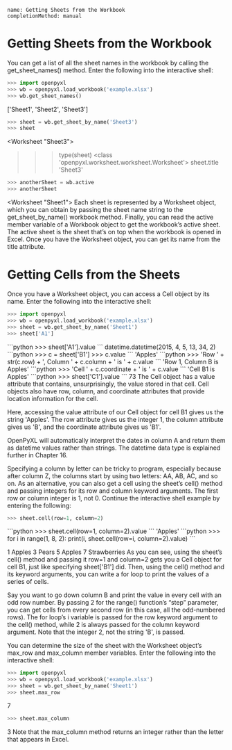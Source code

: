 ```ngMeta
name: Getting Sheets from the Workbook
completionMethod: manual
```
# Getting Sheets from the Workbook
You can get a list of all the sheet names in the workbook by calling the get_sheet_names() method. Enter the following into the interactive shell:

```python
>>> import openpyxl
>>> wb = openpyxl.load_workbook('example.xlsx')
>>> wb.get_sheet_names()
```
['Sheet1', 'Sheet2', 'Sheet3']
```python
>>> sheet = wb.get_sheet_by_name('Sheet3')
>>> sheet
```
<Worksheet "Sheet3">

>>> type(sheet) <class 'openpyxl.worksheet.worksheet.Worksheet'>
>>> sheet.title
'Sheet3'

```python
>>> anotherSheet = wb.active
>>> anotherSheet
```
<Worksheet "Sheet1">
Each sheet is represented by a Worksheet object, which you can obtain by passing the sheet name string to the get_sheet_by_name() workbook method. Finally, you can read the active member variable of a Workbook object to get the workbook’s active sheet. The active sheet is the sheet that’s on top when the workbook is opened in Excel. Once you have the Worksheet object, you can get its name from the title attribute.

# Getting Cells from the Sheets
Once you have a Worksheet object, you can access a Cell object by its name. Enter the following into the interactive shell:

```python
>>> import openpyxl
>>> wb = openpyxl.load_workbook('example.xlsx')
>>> sheet = wb.get_sheet_by_name('Sheet1')
>>> sheet['A1']
```
<Cell Sheet1.A1>
```python
>>> sheet['A1'].value
```
datetime.datetime(2015, 4, 5, 13, 34, 2)
```python
>>> c = sheet['B1']
>>> c.value
```
'Apples'
```python
>>> 'Row ' + str(c.row) + ', Column ' + c.column + ' is ' + c.value
```
'Row 1, Column B is Apples'
```python
>>> 'Cell ' + c.coordinate + ' is ' + c.value
```
'Cell B1 is Apples'
```python
>>> sheet['C1'].value
```
73
The Cell object has a value attribute that contains, unsurprisingly, the value stored in that cell. Cell objects also have row, column, and coordinate attributes that provide location information for the cell.

Here, accessing the value attribute of our Cell object for cell B1 gives us the string 'Apples'. The row attribute gives us the integer 1, the column attribute gives us 'B', and the coordinate attribute gives us 'B1'.

OpenPyXL will automatically interpret the dates in column A and return them as datetime values rather than strings. The datetime data type is explained further in Chapter 16.

Specifying a column by letter can be tricky to program, especially because after column Z, the columns start by using two letters: AA, AB, AC, and so on. As an alternative, you can also get a cell using the sheet’s cell() method and passing integers for its row and column keyword arguments. The first row or column integer is 1, not 0. Continue the interactive shell example by entering the following:

```python
>>> sheet.cell(row=1, column=2)
```
<Cell Sheet1.B1>
```python
>>> sheet.cell(row=1, column=2).value
```
'Apples'
```python
>>> for i in range(1, 8, 2):
        print(i, sheet.cell(row=i, column=2).value)
```

1 Apples
3 Pears
5 Apples
7 Strawberries
As you can see, using the sheet’s cell() method and passing it row=1 and column=2 gets you a Cell object for cell B1, just like specifying sheet['B1'] did. Then, using the cell() method and its keyword arguments, you can write a for loop to print the values of a series of cells.

Say you want to go down column B and print the value in every cell with an odd row number. By passing 2 for the range() function’s “step” parameter, you can get cells from every second row (in this case, all the odd-numbered rows). The for loop’s i variable is passed for the row keyword argument to the cell() method, while 2 is always passed for the column keyword argument. Note that the integer 2, not the string 'B', is passed.

You can determine the size of the sheet with the Worksheet object’s max_row and max_column member variables. Enter the following into the interactive shell:

```python
>>> import openpyxl
>>> wb = openpyxl.load_workbook('example.xlsx')
>>> sheet = wb.get_sheet_by_name('Sheet1')
>>> sheet.max_row
```
7
```python
>>> sheet.max_column
```
3
Note that the max_column method returns an integer rather than the letter that appears in Excel.